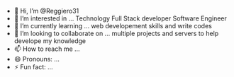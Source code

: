 - 👋 Hi, I’m @Reggiero31
- 👀 I’m interested in ... Technology Full Stack developer Software Engineer
- 🌱 I’m currently learning ... web developement skills and write codes 
- 💞️ I’m looking to collaborate on ... multiple projects and servers to help develope my knowledge 
- 📫 How to reach me ...
- 😄 Pronouns: ...
- ⚡ Fun fact: ...

<!---
Reggiero31/Reggiero31 is a ✨ special ✨ repository because its `README.md` (this file) appears on your GitHub profile.
You can click the Preview link to take a look at your changes.
--->
